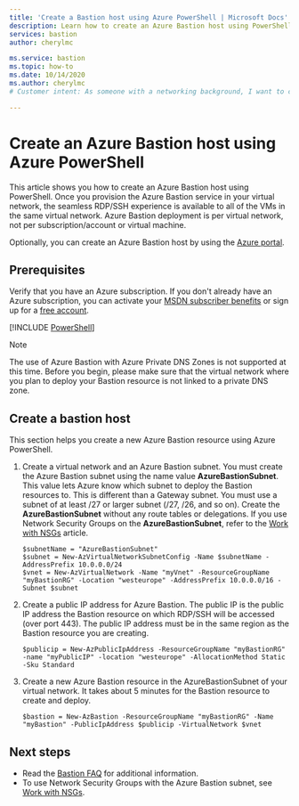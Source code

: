```yaml
---
title: 'Create a Bastion host using Azure PowerShell | Microsoft Docs'
description: Learn how to create an Azure Bastion host using PowerShell.
services: bastion
author: cherylmc

ms.service: bastion
ms.topic: how-to
ms.date: 10/14/2020
ms.author: cherylmc
# Customer intent: As someone with a networking background, I want to create an Azure Bastion host.

---
```


# Create an Azure Bastion host using Azure PowerShell

This article shows you how to create an Azure Bastion host using PowerShell. Once you provision the Azure Bastion service in your virtual network, the seamless RDP/SSH experience is available to all of the VMs in the same virtual network. Azure Bastion deployment is per virtual network, not per subscription/account or virtual machine.

Optionally, you can create an Azure Bastion host by using the [Azure portal](./tutorial-create-host-portal.md).

## Prerequisites

Verify that you have an Azure subscription. If you don't already have an Azure subscription, you can activate your [MSDN subscriber benefits](https://azure.microsoft.com/pricing/member-offers/msdn-benefits-details) or sign up for a [free account](https://azure.microsoft.com/pricing/free-trial).

[!INCLUDE [PowerShell](../../includes/vpn-gateway-cloud-shell-powershell-about.md)]

 >[!NOTE]
 >The use of Azure Bastion with Azure Private DNS Zones is not supported at this time. Before you begin, please make sure that the virtual network where you plan to deploy your Bastion resource is not linked to a private DNS zone.
 >

## <a name="createhost"></a>Create a bastion host

This section helps you create a new Azure Bastion resource using Azure PowerShell.

1. Create a virtual network and an Azure Bastion subnet. You must create the Azure Bastion subnet using the name value **AzureBastionSubnet**. This value lets Azure know which subnet to deploy the Bastion resources to. This is different than a Gateway subnet. You must use a subnet of at least /27 or larger subnet (/27, /26, and so on). Create the **AzureBastionSubnet** without any route tables or delegations. If you use Network Security Groups on the **AzureBastionSubnet**, refer to the [Work with NSGs](bastion-nsg.md) article.

   ```azurepowershell-interactive
   $subnetName = "AzureBastionSubnet"
   $subnet = New-AzVirtualNetworkSubnetConfig -Name $subnetName -AddressPrefix 10.0.0.0/24
   $vnet = New-AzVirtualNetwork -Name "myVnet" -ResourceGroupName "myBastionRG" -Location "westeurope" -AddressPrefix 10.0.0.0/16 -Subnet $subnet
   ```

2. Create a public IP address for Azure Bastion. The public IP is the public IP address the Bastion resource on which RDP/SSH will be accessed (over port 443). The public IP address must be in the same region as the Bastion resource you are creating.

   ```azurepowershell-interactive
   $publicip = New-AzPublicIpAddress -ResourceGroupName "myBastionRG" -name "myPublicIP" -location "westeurope" -AllocationMethod Static -Sku Standard
   ```

3. Create a new Azure Bastion resource in the AzureBastionSubnet of your virtual network. It takes about 5 minutes for the Bastion resource to create and deploy.

   ```azurepowershell-interactive
   $bastion = New-AzBastion -ResourceGroupName "myBastionRG" -Name "myBastion" -PublicIpAddress $publicip -VirtualNetwork $vnet
   ```

## Next steps

* Read the [Bastion FAQ](bastion-faq.md) for additional information.
* To use Network Security Groups with the Azure Bastion subnet, see [Work with NSGs](bastion-nsg.md).
